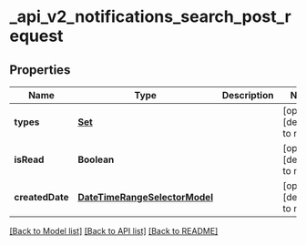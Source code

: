 # _api_v2_notifications_search_post_request
## Properties

| Name | Type | Description | Notes |
|------------ | ------------- | ------------- | -------------|
| **types** | [**Set**](NotificationTypeModel.md) |  | [optional] [default to null] |
| **isRead** | **Boolean** |  | [optional] [default to null] |
| **createdDate** | [**DateTimeRangeSelectorModel**](DateTimeRangeSelectorModel.md) |  | [optional] [default to null] |

[[Back to Model list]](../README.md#documentation-for-models) [[Back to API list]](../README.md#documentation-for-api-endpoints) [[Back to README]](../README.md)

